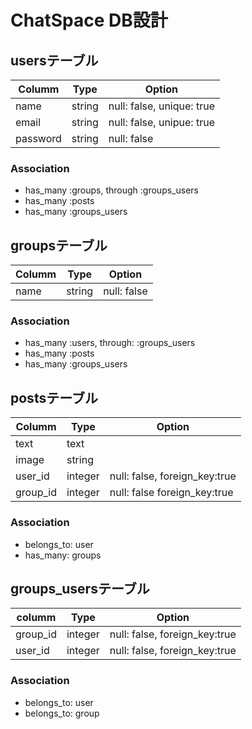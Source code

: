 # ChatSpace DB設計

## usersテーブル
|Columm|Type|Option|
|------|----|------|
|name|string|null: false, unique: true|
|email|string|null: false, unipue: true|
|password|string|null: false|
### Association
- has_many :groups, through :groups_users
- has_many :posts
- has_many :groups_users

## groupsテーブル
|Columm|Type|Option|
|------|----|------|
|name|string|null: false|
### Association
- has_many :users, through: :groups_users
- has_many :posts
- has_many :groups_users

## postsテーブル
|Columm|Type|Option|
|------|----|------|
|text|text||
|image|string||
|user_id|integer|null: false, foreign_key:true|
|group_id|integer|null: false foreign_key:true|
### Association
- belongs_to: user
- has_many: groups

## groups_usersテーブル
|columm|Type|Option|
|------|----|------|
|group_id|integer|null: false, foreign_key:true|
|user_id|integer|null: false, foreign_key:true|
### Association
- belongs_to: user 
- belongs_to: group